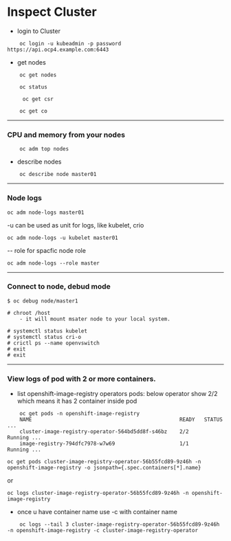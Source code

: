 # Inspect Cluster

- login to Cluster

```
    oc login -u kubeadmin -p password https://api.ocp4.example.com:6443
```

- get nodes

```
    oc get nodes
```
```
    oc status
```
```
     oc get csr
```
```
    oc get co 
```
---
### CPU and memory from your nodes

```
    oc adm top nodes
```

- describe nodes

```
    oc describe node master01
```
---
### Node logs
```
oc adm node-logs master01
```
-u can be used as unit for logs, like kubelet, crio
```
oc adm node-logs -u kubelet master01
```
-- role for spacfic node role
```
oc adm node-logs --role master 
```
---
### Connect to node, debud mode
```
$ oc debug node/master1

# chroot /host
    - it will mount msater node to your local system.

# systemctl status kubelet
# systemctl status cri-o
# crictl ps --name openvswitch
# exit
# exit

``` 

---

### View logs of pod with 2 or more containers.
- list openshift-image-registry operators pods: below operator show 2/2 which means it has 2 container inside pod
```
    oc get pods -n openshift-image-registry
    NAME                                                READY   STATUS ...
    cluster-image-registry-operator-564bd5dd8f-s46bz    2/2     Running ...
    image-registry-794dfc7978-w7w69                     1/1     Running ...
```

```
oc get pods cluster-image-registry-operator-56b55fcd89-9z46h -n openshift-image-registry -o jsonpath={.spec.containers[*].name}
```
or
```
oc logs cluster-image-registry-operator-56b55fcd89-9z46h -n openshift-image-registry
```
- once u have container name use -c with container name
```
    oc logs --tail 3 cluster-image-registry-operator-56b55fcd89-9z46h -n openshift-image-registry -c cluster-image-registry-operator
```
